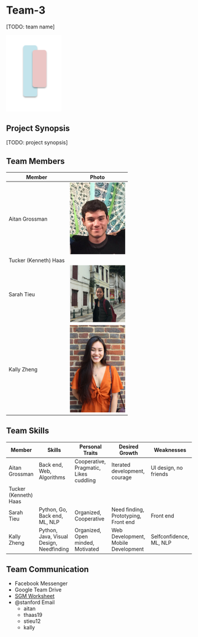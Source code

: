 # Team-3 
[TODO: team name]

<img src="./images/logo.png" width="150">

## Project Synopsis
[TODO: project synopsis]

## Team Members
| Member                | Photo                                         |
| --------------------- | --------------------------------------------- |
| Aitan Grossman        | <img src="./images/Headshot.jpg" width="150"> |
| Tucker (Kenneth) Haas | |
| Sarah Tieu            | <img src="./images/sarahtieu.png" width="150"> |
| Kally Zheng           | <img src="./images/KallyHeadshot.JPG" width="150">

## Team Skills
| Member                | Skills                        | Personal Traits  | Desired Growth | Weaknesses |
| --------------------- | ----------------------------- | ---------------- | -------------- | ---------- |
| Aitan Grossman        | Back end, Web, Algorithms | Cooperative, Pragmatic, Likes cuddling | Iterated development, courage | UI design, no friends |
| Tucker (Kenneth) Haas |               |       |
| Sarah Tieu            | Python, Go, Back end, ML, NLP | Organized, Cooperative | Need finding, Prototyping, Front end | Front end |
| Kally Zheng           | Python, Java, Visual Design, Needfinding |  Organized, Open minded, Motivated | Web Development, Mobile Development | Selfconfidence, ML, NLP

## Team Communication
* Facebook Messenger
* Google Team Drive
* [SGM Worksheet](https://docs.google.com/forms/d/e/1FAIpQLSdOqz9D23a8XHXStLg_YtWT21KX18mBW5uO2wVZ32kmDneSRw/viewform)
* @stanford Email
    * aitan
    * thaas19
    * stieu12
    * kally
